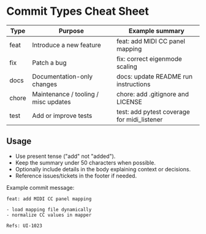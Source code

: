 # Commit Types Cheat Sheet

| Type  | Purpose                                   | Example summary                          |
|-------|-------------------------------------------|-------------------------------------------|
| feat  | Introduce a new feature                   | feat: add MIDI CC panel mapping           |
| fix   | Patch a bug                               | fix: correct eigenmode scaling            |
| docs  | Documentation-only changes               | docs: update README run instructions      |
| chore | Maintenance / tooling / misc updates      | chore: add .gitignore and LICENSE         |
| test  | Add or improve tests                      | test: add pytest coverage for midi_listener |

## Usage
- Use present tense ("add" not "added").
- Keep the summary under 50 characters when possible.
- Optionally include details in the body explaining context or decisions.
- Reference issues/tickets in the footer if needed.

Example commit message:

```
feat: add MIDI CC panel mapping

- load mapping file dynamically
- normalize CC values in mapper

Refs: UI-1023
```
